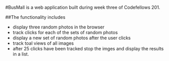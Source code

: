 #BusMall is a web application built during week three of Codefellows 201.

##The functionality includes
- display three random photos in the browser
- track clicks for each of the sets of random photos 
- display a new set of random photos after the user clicks
- track toal views of all images
- after 25 clicks have been tracked stop the imges and display the results in a list.